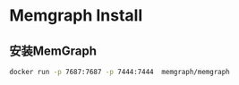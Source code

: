 # Memgraph Install


## 安装MemGraph

```bash
docker run -p 7687:7687 -p 7444:7444  memgraph/memgraph
```


